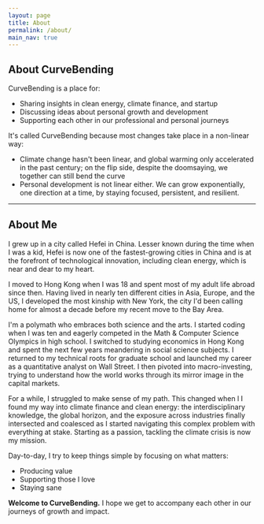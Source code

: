 ```yaml
---
layout: page
title: About
permalink: /about/
main_nav: true
---
```


## About CurveBending
CurveBending is a place for:
- Sharing insights in clean energy, climate finance, and startup
- Discussing ideas about personal growth and development
- Supporting each other in our professional and personal journeys

It's called CurveBending because most changes take place in a non-linear way:
- Climate change hasn't been linear, and global warming only accelerated in the past century; on the flip side, despite the doomsaying, we together can still bend the curve
- Personal development is not linear either. We can grow exponentially, one direction at a time, by staying focused, persistent, and resilient.



------

## About Me

I grew up in a city called Hefei in China. Lesser known during the time when I was a kid, Hefei is now one of the fastest-growing cities in China and is at the forefront of technological innovation, including clean energy, which is near and dear to my heart.

I moved to Hong Kong when I was 18 and spent most of my adult life abroad since then. Having lived in nearly ten different cities in Asia, Europe, and the US, I developed the most kinship with New York, the city I'd been calling home for almost a decade before my recent move to the Bay Area.

I'm a polymath who embraces both science and the arts. I started coding when I was ten and eagerly competed in the Math & Computer Science Olympics in high school. I switched to studying economics in Hong Kong and spent the next few years meandering in social science subjects. I returned to my technical roots for graduate school and launched my career as a quantitative analyst on Wall Street. I then pivoted into macro-investing, trying to understand how the world works through its mirror image in the capital markets. 

For a while, I struggled to make sense of my path. This changed when l I found my way into climate finance and clean energy: the interdisciplinary knowledge, the global horizon, and the exposure across industries finally intersected and coalesced as I started navigating this complex problem with everything at stake. Starting as a passion, tackling the climate crisis is now my mission.



Day-to-day, I try to keep things simple by focusing on what matters:

- Producing value
- Supporting those I love
- Staying sane



**Welcome to CurveBending.** I hope we get to accompany each other in our journeys of growth and impact.
